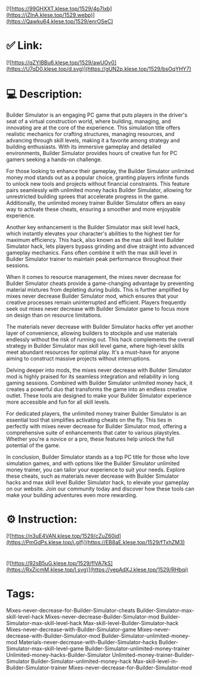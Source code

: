 [![https://99GHXXT.klese.top/1529/4p7Ixb](https://jZlnA.klese.top/1529.webp)](https://Qawku64.klese.top/1529/enrOSeC)
# ✅ Link:
[![https://qZYIBBu6.klese.top/1529/awUOv0](https://U7qD0.klese.top/d.svg)](https://gUN2p.klese.top/1529/bsOqYHY7)
# 💻 Description:
Builder Simulator is an engaging PC game that puts players in the driver's seat of a virtual construction world, where building, managing, and innovating are at the core of the experience. This simulation title offers realistic mechanics for crafting structures, managing resources, and advancing through skill levels, making it a favorite among strategy and building enthusiasts. With its immersive gameplay and detailed environments, Builder Simulator provides hours of creative fun for PC gamers seeking a hands-on challenge.



For those looking to enhance their gameplay, the Builder Simulator unlimited money mod stands out as a popular choice, granting players infinite funds to unlock new tools and projects without financial constraints. This feature pairs seamlessly with unlimited money hacks Builder Simulator, allowing for unrestricted building sprees that accelerate progress in the game. Additionally, the unlimited money trainer Builder Simulator offers an easy way to activate these cheats, ensuring a smoother and more enjoyable experience.



Another key enhancement is the Builder Simulator max skill level hack, which instantly elevates your character's abilities to the highest tier for maximum efficiency. This hack, also known as the max skill level Builder Simulator hack, lets players bypass grinding and dive straight into advanced gameplay mechanics. Fans often combine it with the max skill level in Builder Simulator trainer to maintain peak performance throughout their sessions.



When it comes to resource management, the mixes never decrease for Builder Simulator cheats provide a game-changing advantage by preventing material mixtures from depleting during builds. This is further amplified by mixes never decrease Builder Simulator mod, which ensures that your creative processes remain uninterrupted and efficient. Players frequently seek out mixes never decrease with Builder Simulator game to focus more on design than on resource limitations.



The materials never decrease with Builder Simulator hacks offer yet another layer of convenience, allowing builders to stockpile and use materials endlessly without the risk of running out. This hack complements the overall strategy in Builder Simulator max skill level game, where high-level skills meet abundant resources for optimal play. It's a must-have for anyone aiming to construct massive projects without interruptions.



Delving deeper into mods, the mixes never decrease with Builder Simulator mod is highly praised for its seamless integration and reliability in long gaming sessions. Combined with Builder Simulator unlimited money hack, it creates a powerful duo that transforms the game into an endless creative outlet. These tools are designed to make your Builder Simulator experience more accessible and fun for all skill levels.



For dedicated players, the unlimited money trainer Builder Simulator is an essential tool that simplifies activating cheats on the fly. This ties in perfectly with mixes never decrease for Builder Simulator mod, offering a comprehensive suite of enhancements that cater to various playstyles. Whether you're a novice or a pro, these features help unlock the full potential of the game.



In conclusion, Builder Simulator stands as a top PC title for those who love simulation games, and with options like the Builder Simulator unlimited money trainer, you can tailor your experience to suit your needs. Explore these cheats, such as materials never decrease with Builder Simulator hacks and max skill level Builder Simulator hack, to elevate your gameplay on our website. Join our community today and discover how these tools can make your building adventures even more rewarding.

# ⚙️ Instruction:
[![https://n3uE4VAN.klese.top/1529/cZuZ60jd](https://PmGdPs.klese.top/i.gif)](https://EB8aE.klese.top/1529/fTxhZM3)
#
[![https://92sB5uG.klese.top/1529/fIVA7kS](https://RxZicmM.klese.top/l.svg)](https://yepAdXJ.klese.top/1529/RHbqi)
# Tags:
Mixes-never-decrease-for-Builder-Simulator-cheats Builder-Simulator-max-skill-level-hack Mixes-never-decrease-Builder-Simulator-mod Builder-Simulator-max-skill-level-hack Max-skill-level-Builder-Simulator-hack Mixes-never-decrease-with-Builder-Simulator-game Mixes-never-decrease-with-Builder-Simulator-mod Builder-Simulator-unlimited-money-mod Materials-never-decrease-with-Builder-Simulator-hacks Builder-Simulator-max-skill-level-game Builder-Simulator-unlimited-money-trainer Unlimited-money-hacks-Builder-Simulator Unlimited-money-trainer-Builder-Simulator Builder-Simulator-unlimited-money-hack Max-skill-level-in-Builder-Simulator-trainer Mixes-never-decrease-for-Builder-Simulator-mod






